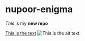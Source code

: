 # nupoor-enigma

_This_ is my **new repo**

[This is the text](https://github.com)
![This is the alt text](https://placecat.com/400/200)
